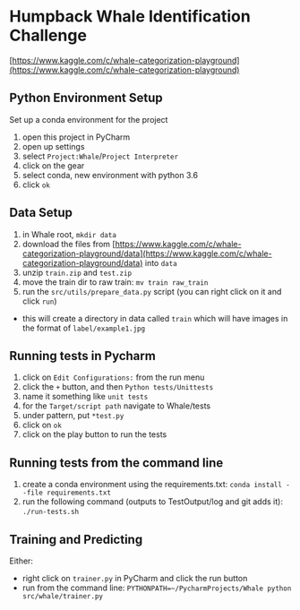 # Humpback Whale Identification Challenge
[https://www.kaggle.com/c/whale-categorization-playground](https://www.kaggle.com/c/whale-categorization-playground)

## Python Environment Setup

Set up a conda environment for the project
1. open this project in PyCharm
1. open up settings
1. select `Project:Whale`/`Project Interpreter`
1. click on the gear
1. select conda, new environment with python 3.6
1. click `ok`

## Data Setup
1. in Whale root, `mkdir data`
1. download the files from [https://www.kaggle.com/c/whale-categorization-playground/data](https://www.kaggle.com/c/whale-categorization-playground/data) into `data`
1. unzip `train.zip` and `test.zip`
1. move the train dir to raw train: `mv train raw_train`
1. run the `src/utils/prepare_data.py` script (you can right click on it and click `run`)
  - this will create a directory in data called `train` which will have images in the format of `label/example1.jpg`

## Running tests in Pycharm
1. click on `Edit Configurations:` from the run menu
1. click the `+` button, and then `Python tests/Unittests`
1. name it something like `unit tests`
1. for the `Target/script path` navigate to Whale/tests
1. under pattern, put `*test.py`
1. click on `ok`
1. click on the play button to run the tests

## Running tests from the command line
1. create a conda environment using the requirements.txt:
`conda install --file requirements.txt`
1. run the following command (outputs to TestOutput/log and git adds it):
`./run-tests.sh`

## Training and Predicting
Either:
  * right click on `trainer.py` in PyCharm and click the run button
  * run from the command line: `PYTHONPATH=~/PycharmProjects/Whale python src/whale/trainer.py`

